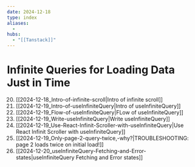 ```yaml
---
date: 2024-12-18
type: index
aliases:
  -
hubs:
  - "[[Tanstack]]"
---
```


# Infinite Queries for Loading Data Just in Time

20. [[2024-12-18_Intro-of-infinite-scroll|Intro of infinite scroll]]
23. [[2024-12-19_Intro-of-useInfiniteQuery|Intro of useInfiniteQuery]]
24. [[2024-12-19_Flow-of-useInfiniteQuery|FLow of useInfiniteQuery]]
25. [[2024-12-19_Write-useInfiniteQuery|Write useInfiniteQuery]]
26. [[2024-12-19_Use-React-Infinit-Scroller-with-useInfiniteQuery|Use React Infinit Scroller with useInfiniteQuery]]
27. [[2024-12-19_Only-page-2-query-twice,-why?|TROUBLESHOOTING: page 2 loads twice on initial load!]]
28. [[2024-12-20_useInfiniteQuery-Fetching-and-Error-states|useInfiniteQuery Fetching and Error states]]
